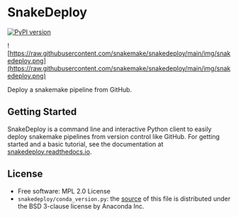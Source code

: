 # SnakeDeploy

[![PyPI version](https://badge.fury.io/py/snakedeploy.svg)](https://badge.fury.io/py/snakedeploy)

![https://raw.githubusercontent.com/snakemake/snakedeploy/main/img/snakedeploy.png](https://raw.githubusercontent.com/snakemake/snakedeploy/main/img/snakedeploy.png)

Deploy a snakemake pipeline from GitHub.

## Getting Started

SnakeDeploy is a command line and interactive Python client
to easily deploy snakemake pipelines from version control like GitHub.
For getting started and a basic tutorial, see the documentation at 
[snakedeploy.readthedocs.io](https://snakedeploy.readthedocs.io).


## License

 * Free software: MPL 2.0 License
 * `snakedeploy/conda_version.py`: the [source](https://github.com/conda/conda/raw/23.1.0/conda/models/version.py) of this file is distributed under the BSD 3-clause license by Anaconda Inc.